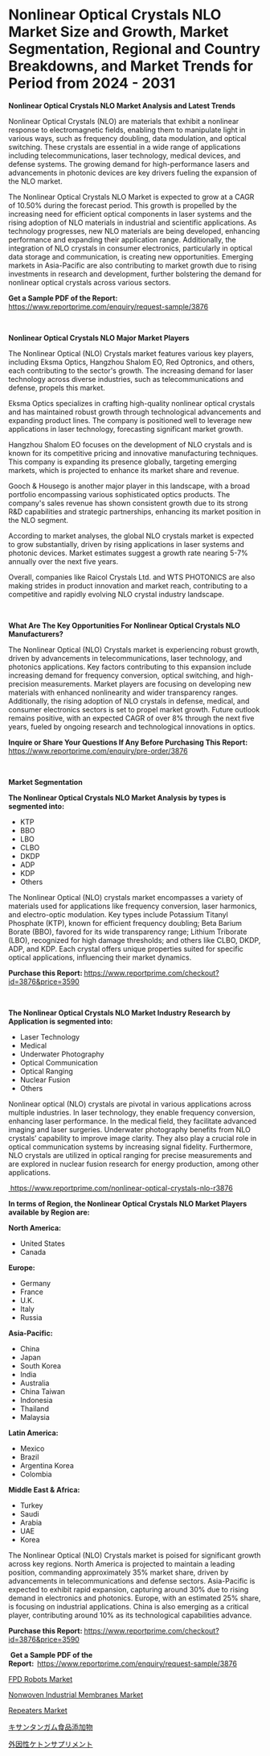 <p><h1>Nonlinear Optical Crystals NLO Market Size and Growth, Market Segmentation, Regional and Country Breakdowns, and Market Trends for Period from 2024 -  2031</h1></p><p><strong>Nonlinear Optical Crystals NLO Market Analysis and Latest Trends</strong></p>
<p><p>Nonlinear Optical Crystals (NLO) are materials that exhibit a nonlinear response to electromagnetic fields, enabling them to manipulate light in various ways, such as frequency doubling, data modulation, and optical switching. These crystals are essential in a wide range of applications including telecommunications, laser technology, medical devices, and defense systems. The growing demand for high-performance lasers and advancements in photonic devices are key drivers fueling the expansion of the NLO market.</p><p>The Nonlinear Optical Crystals NLO Market is expected to grow at a CAGR of 10.50% during the forecast period. This growth is propelled by the increasing need for efficient optical components in laser systems and the rising adoption of NLO materials in industrial and scientific applications. As technology progresses, new NLO materials are being developed, enhancing performance and expanding their application range. Additionally, the integration of NLO crystals in consumer electronics, particularly in optical data storage and communication, is creating new opportunities. Emerging markets in Asia-Pacific are also contributing to market growth due to rising investments in research and development, further bolstering the demand for nonlinear optical crystals across various sectors.</p></p>
<p><strong>Get a Sample PDF of the Report:&nbsp;</strong> <a href="https://www.reportprime.com/enquiry/request-sample/3876">https://www.reportprime.com/enquiry/request-sample/3876</a></p>
<p>&nbsp;</p>
<p><strong>Nonlinear Optical Crystals NLO Major Market Players</strong></p>
<p><p>The Nonlinear Optical (NLO) Crystals market features various key players, including Eksma Optics, Hangzhou Shalom EO, Red Optronics, and others, each contributing to the sector's growth. The increasing demand for laser technology across diverse industries, such as telecommunications and defense, propels this market.</p><p>Eksma Optics specializes in crafting high-quality nonlinear optical crystals and has maintained robust growth through technological advancements and expanding product lines. The company is positioned well to leverage new applications in laser technology, forecasting significant market growth.</p><p>Hangzhou Shalom EO focuses on the development of NLO crystals and is known for its competitive pricing and innovative manufacturing techniques. This company is expanding its presence globally, targeting emerging markets, which is projected to enhance its market share and revenue.</p><p>Gooch & Housego is another major player in this landscape, with a broad portfolio encompassing various sophisticated optics products. The company's sales revenue has shown consistent growth due to its strong R&D capabilities and strategic partnerships, enhancing its market position in the NLO segment.</p><p>According to market analyses, the global NLO crystals market is expected to grow substantially, driven by rising applications in laser systems and photonic devices. Market estimates suggest a growth rate nearing 5-7% annually over the next five years. </p><p>Overall, companies like Raicol Crystals Ltd. and WTS PHOTONICS are also making strides in product innovation and market reach, contributing to a competitive and rapidly evolving NLO crystal industry landscape.</p></p>
<p>&nbsp;</p>
<p><strong>What Are The Key Opportunities For Nonlinear Optical Crystals NLO Manufacturers?</strong></p>
<p><p>The Nonlinear Optical (NLO) Crystals market is experiencing robust growth, driven by advancements in telecommunications, laser technology, and photonics applications. Key factors contributing to this expansion include increasing demand for frequency conversion, optical switching, and high-precision measurements. Market players are focusing on developing new materials with enhanced nonlinearity and wider transparency ranges. Additionally, the rising adoption of NLO crystals in defense, medical, and consumer electronics sectors is set to propel market growth. Future outlook remains positive, with an expected CAGR of over 8% through the next five years, fueled by ongoing research and technological innovations in optics.</p></p>
<p><strong>Inquire or Share Your Questions If Any Before Purchasing This Report:</strong> <a href="https://www.reportprime.com/enquiry/pre-order/3876">https://www.reportprime.com/enquiry/pre-order/3876</a></p>
<p>&nbsp;</p>
<p><strong>Market Segmentation</strong></p>
<p><strong>The Nonlinear Optical Crystals NLO Market Analysis by types is segmented into:</strong></p>
<p><ul><li>KTP</li><li>BBO</li><li>LBO</li><li>CLBO</li><li>DKDP</li><li>ADP</li><li>KDP</li><li>Others</li></ul></p>
<p><p>The Nonlinear Optical (NLO) crystals market encompasses a variety of materials used for applications like frequency conversion, laser harmonics, and electro-optic modulation. Key types include Potassium Titanyl Phosphate (KTP), known for efficient frequency doubling; Beta Barium Borate (BBO), favored for its wide transparency range; Lithium Triborate (LBO), recognized for high damage thresholds; and others like CLBO, DKDP, ADP, and KDP. Each crystal offers unique properties suited for specific optical applications, influencing their market dynamics.</p></p>
<p><strong>Purchase this Report:&nbsp;</strong><a href="https://www.reportprime.com/checkout?id=3876&price=3590">https://www.reportprime.com/checkout?id=3876&price=3590</a></p>
<p>&nbsp;</p>
<p><strong>The Nonlinear Optical Crystals NLO Market Industry Research by Application is segmented into:</strong></p>
<p><ul><li>Laser Technology</li><li>Medical</li><li>Underwater Photography</li><li>Optical Communication</li><li>Optical Ranging</li><li>Nuclear Fusion</li><li>Others</li></ul></p>
<p><p>Nonlinear optical (NLO) crystals are pivotal in various applications across multiple industries. In laser technology, they enable frequency conversion, enhancing laser performance. In the medical field, they facilitate advanced imaging and laser surgeries. Underwater photography benefits from NLO crystals’ capability to improve image clarity. They also play a crucial role in optical communication systems by increasing signal fidelity. Furthermore, NLO crystals are utilized in optical ranging for precise measurements and are explored in nuclear fusion research for energy production, among other applications.</p></p>
<p><a href="https://www.reportprime.com/nonlinear-optical-crystals-nlo-r3876">&nbsp;https://www.reportprime.com/nonlinear-optical-crystals-nlo-r3876</a></p>
<p><strong>In terms of Region, the Nonlinear Optical Crystals NLO Market Players available by Region are:</strong></p>
<p>
    <p> <strong> North America: </strong>
        <ul>
            <li>United States</li>
            <li>Canada</li>
        </ul>
        </p> 
    <p> <strong> Europe: </strong>
        <ul>
            <li>Germany</li>
            <li>France</li>
            <li>U.K.</li>
            <li>Italy</li>
            <li>Russia</li>
        </ul>
        </p> 
    <p> <strong> Asia-Pacific: </strong>
        <ul>
            <li>China</li>
            <li>Japan</li>
            <li>South Korea</li>
            <li>India</li>
            <li>Australia</li>
            <li>China Taiwan</li>
            <li>Indonesia</li>
            <li>Thailand</li>
            <li>Malaysia</li>
        </ul>
        </p> 
    <p> <strong> Latin America: </strong>
        <ul>
            <li>Mexico</li>
            <li>Brazil</li>
            <li>Argentina Korea</li>
            <li>Colombia</li>
        </ul>
        </p> 
    <p> <strong> Middle East & Africa: </strong>
        <ul>
            <li>Turkey</li>
            <li>Saudi</li>
            <li>Arabia</li>
            <li>UAE</li>
            <li>Korea</li>
        </ul>
    </p>
    </p>
<p><p>The Nonlinear Optical (NLO) Crystals market is poised for significant growth across key regions. North America is projected to maintain a leading position, commanding approximately 35% market share, driven by advancements in telecommunications and defense sectors. Asia-Pacific is expected to exhibit rapid expansion, capturing around 30% due to rising demand in electronics and photonics. Europe, with an estimated 25% share, is focusing on industrial applications. China is also emerging as a critical player, contributing around 10% as its technological capabilities advance.</p></p>
<p><strong>Purchase this Report: </strong><a href="https://www.reportprime.com/checkout?id=3876&price=3590">https://www.reportprime.com/checkout?id=3876&price=3590</a></p>
<p>&nbsp;<strong>Get a Sample PDF of the Report:&nbsp;&nbsp;</strong><a href="https://www.reportprime.com/enquiry/request-sample/3876">https://www.reportprime.com/enquiry/request-sample/3876</a></p>
<p><strong></strong></p>
<p><p><a href="https://github.com/mabutironaldo/Market-Research-Report-List-6/blob/main/fpd-robots-market.md">FPD Robots Market</a></p><p><a href="https://issuu.com/reportprime-2/docs/nonwoven-industrial-membranes-marke_1d412afac62941">Nonwoven Industrial Membranes Market</a></p><p><a href="https://www.linkedin.com/pulse/repeaters-market-essentials-key-players-demand-drivers-roi-vha3e?trackingId=p1sKd%2BFMThmy%2Bo0EF906nQ%3D%3D">Repeaters Market</a></p><p><a href="https://medium.com/@mariek11927/%E3%82%B6%E3%83%B3%E3%82%BF%E3%83%B3%E3%82%AC%E3%83%A0%E9%A3%9F%E5%93%81%E6%B7%BB%E5%8A%A0%E7%89%A9%E5%B8%82%E5%A0%B4%E3%81%AE%E6%88%90%E9%95%B7-%E5%B8%82%E5%A0%B4%E3%82%BB%E3%82%B0%E3%83%A1%E3%83%B3%E3%83%86%E3%83%BC%E3%82%B7%E3%83%A7%E3%83%B3-%E5%9C%B0%E5%9F%9F%E5%88%86%E6%9E%90-%E3%82%B0%E3%83%AD%E3%83%BC%E3%83%90%E3%83%AB%E4%BA%88%E6%B8%AC2031-57ce48f81568">キサンタンガム食品添加物</a></p><p><a href="https://medium.com/@katheleentco/%E3%82%B0%E3%83%AD%E3%83%BC%E3%83%90%E3%83%AB%E5%A4%96%E5%9B%A0%E6%80%A7%E3%82%B1%E3%83%88%E3%83%B3%E3%82%B5%E3%83%97%E3%83%AA%E3%83%A1%E3%83%B3%E3%83%88%E5%B8%82%E5%A0%B4%E3%81%AE%E5%B0%86%E6%9D%A5%E5%8B%95%E5%90%91-2024%E5%B9%B4%E3%81%8B%E3%82%892031%E5%B9%B4%E3%81%AE%E5%B8%82%E5%A0%B4%E8%A6%8B%E8%AD%98%E3%81%A8%E5%88%86%E6%9E%90-144%E3%83%9A%E3%83%BC%E3%82%B8-798d4dc245c0">外因性ケトンサプリメント</a></p></p>